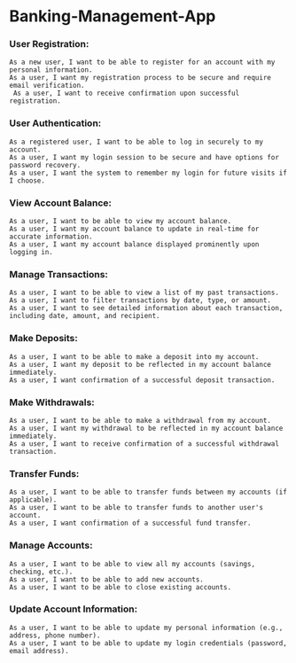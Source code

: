 # Banking-Management-App

### User Registration:

    As a new user, I want to be able to register for an account with my personal information.
    As a user, I want my registration process to be secure and require email verification.
     As a user, I want to receive confirmation upon successful registration. 

### User Authentication:

    As a registered user, I want to be able to log in securely to my account.
    As a user, I want my login session to be secure and have options for password recovery.
    As a user, I want the system to remember my login for future visits if I choose.

### View Account Balance:

    As a user, I want to be able to view my account balance.
    As a user, I want my account balance to update in real-time for accurate information.
    As a user, I want my account balance displayed prominently upon logging in.

### Manage Transactions:

    As a user, I want to be able to view a list of my past transactions.
    As a user, I want to filter transactions by date, type, or amount.
    As a user, I want to see detailed information about each transaction, including date, amount, and recipient.

### Make Deposits:

    As a user, I want to be able to make a deposit into my account.
    As a user, I want my deposit to be reflected in my account balance immediately.
    As a user, I want confirmation of a successful deposit transaction.

### Make Withdrawals:

    As a user, I want to be able to make a withdrawal from my account.
    As a user, I want my withdrawal to be reflected in my account balance immediately.
    As a user, I want to receive confirmation of a successful withdrawal transaction.

### Transfer Funds:

    As a user, I want to be able to transfer funds between my accounts (if applicable).
    As a user, I want to be able to transfer funds to another user's account.
    As a user, I want confirmation of a successful fund transfer.

### Manage Accounts:

    As a user, I want to be able to view all my accounts (savings, checking, etc.).
    As a user, I want to be able to add new accounts.
    As a user, I want to be able to close existing accounts.

### Update Account Information:

    As a user, I want to be able to update my personal information (e.g., address, phone number).
    As a user, I want to be able to update my login credentials (password, email address). 
